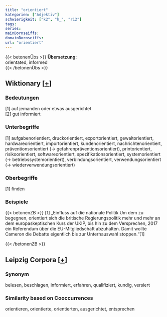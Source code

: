 ```yaml
---
title: "orientiert"
kategorien: ["Adjektiv"]
schwierigkeit: ["k2", "h_", "r12"]
tags:
series:
mainDornseiffs:
domainDornseiffs:
url: "orientiert"
---
```


{{< betonenÜbs >}}
**Übersetzung:**  
orientated, informed  
{{< /betonenÜbs >}}

## Wiktionary [[+](https://de.wiktionary.org/wiki/orientiert)]

### Bedeutungen
[1] auf jemanden oder etwas ausgerichtet  
[2] gut informiert  

### Unterbegriffe
[1] aufgabenorientiert, druckorientiert, exportorientiert, gewaltorientiert, hardwareorientiert, importorientiert, kundenorientiert, nachrichtenorientiert, präventionsorientiert (→ gefahrenpräventionsorientiert), printorientiert, risikoorientiert, softwareorientiert, spezifikationsorientiert, systemorientiert (→ betriebssystemorientiert), verbindungsorientiert, verwendungsorientiert (→ wiederverwendungsorientiert)  

### Oberbegriffe
[1] finden  

### Beispiele
{{< betonenZB >}}
[1] „Einfluss auf die nationale Politik Um dem zu begegnen, orientiert sich die britische Regierungspolitik mehr und mehr an dem europaskeptischen Kurs der UKIP, bis hin zu dem Versprechen, 2017 ein Referendum über die EU-Mitgliedschaft abzuhalten. Damit wollte Cameron die Debatte eigentlich bis zur Unterhauswahl stoppen.“[1]  

{{< /betonenZB >}}

## Leipzig Corpora [[+](https://corpora.uni-leipzig.de/en/res?word=orientiert&corpusId=deu_newscrawl-public_2018)]


### Synonym
belesen, beschlagen, informiert, erfahren, qualifiziert, kundig, versiert


### Similarity based on Cooccurrences
orientieren, orientierte, orientierten, ausgerichtet, entsprechen

